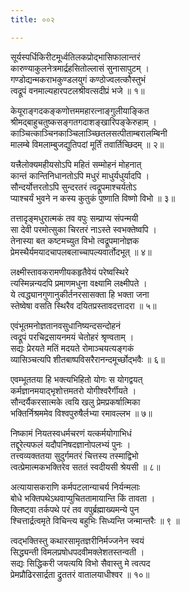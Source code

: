 ```yaml
---
title: ००२

---
```

<div class="audioEmbed"  caption="सीतालक्ष्मी-वाचनम्" src="https://sanskritdocuments.org/sites/completenarayaneeyam/SoundFiles/002/002_01.mp3"></div>


सूर्यस्पर्धिकिरीटमूर्ध्वतिलकप्रोद्भासिफालान्तरं  
कारुण्याकुलनेत्रमार्द्रहसितोल्लासं सुनासापुटम् ।  
गण्डोद्यन्मकराभकुण्डलयुगं कण्ठोज्वलत्कौस्तुभं  
त्वद्रूपं वनमाल्यहारपटलश्रीवत्सदीप्रं भजे ॥ १॥

<div class="audioEmbed"  caption="सीतालक्ष्मी-वाचनम्" src="https://sanskritdocuments.org/sites/completenarayaneeyam/SoundFiles/002/002_02.mp3"></div>


केयूराङ्गदकङ्कणोत्तममहारत्नाङ्गुलीयाङ्कित  
श्रीमद्बाहुचतुष्कसङ्गतगदाशङ्खारिपङ्केरुहाम् ।  
काञ्चित्काञ्चिनकाञ्चिलाञ्च्छितलसत्पीताम्बरालम्बिनी  
मालम्बे विमलाम्बुजद्युतिपदां मूर्तिं तवार्तिच्छिदम् ॥ २॥

<div class="audioEmbed"  caption="सीतालक्ष्मी-वाचनम्" src="https://sanskritdocuments.org/sites/completenarayaneeyam/SoundFiles/002/002_03.mp3"></div>


यत्त्रैलोक्यमहीयसोऽपि महितं सम्मोहनं मोहनात्  
कान्तं कान्तिनिधानतोऽपि मधुरं माधुर्यधुर्यादपि ।  
सौन्दर्योत्तरतोऽपि सुन्दरतरं त्वद्रूपमाश्चर्यतोऽ  
प्याश्चर्यं भुवने न कस्य कुतुकं पुष्णाति विष्णो विभो ॥ ३॥

<div class="audioEmbed"  caption="सीतालक्ष्मी-वाचनम्" src="https://sanskritdocuments.org/sites/completenarayaneeyam/SoundFiles/002/002_04.mp3"></div>


तत्तादृङ्मधुरात्मकं तव वपुः सम्प्राप्य संपन्मयी  
सा देवी परमोत्सुका चिरतरं नाऽस्ते स्वभक्तेष्वपि ।  
तेनास्या बत कष्टमच्युत विभो त्वद्रूपमानोज्ञक  
प्रेमस्थैर्यमयादचापलबलाच्चापल्यवार्तोदभूत् ॥ ४॥

<div class="audioEmbed"  caption="सीतालक्ष्मी-वाचनम्" src="https://sanskritdocuments.org/sites/completenarayaneeyam/SoundFiles/002/002_05.mp3"></div>


लक्ष्मीस्तावकरामणीयकहृतैवेयं परेष्वस्थिरे  
त्यस्मिन्नन्यदपि प्रमाणमधुना वक्ष्यामि लक्ष्मीपते ।  
ये त्वद्ध्यानगुणानुकीर्तनरसासक्ता हि भक्ता जना  
स्तेष्वेषा वसति स्थिरैव दयितप्रस्तावदत्तादरा ॥ ५॥

<div class="audioEmbed"  caption="सीतालक्ष्मी-वाचनम्" src="https://sanskritdocuments.org/sites/completenarayaneeyam/SoundFiles/002/002_06.mp3"></div>


एवंभूतमनोज्ञतानवसुधानिष्यन्दसन्दोहनं  
त्वद्रूपं परचिद्रसायनमयं चेतोहरं श्रृण्वताम् ।  
सद्यः प्रेरयते मतिं मदयते रोमाञ्चयत्यङ्गकं  
व्यासिञ्चत्यपि शीतबाष्पविसरैरानन्दमूर्च्छोद्भवैः ॥ ६॥

<div class="audioEmbed"  caption="सीतालक्ष्मी-वाचनम्" src="https://sanskritdocuments.org/sites/completenarayaneeyam/SoundFiles/002/002_07.mp3"></div>


एवम्भूततया हि भक्त्यभिहितो योगः स योगद्वयत्  
कर्मज्ञानमयाद्भृशोत्तमतरो योगीश्वरैर्गीयते ।  
सौन्दर्यैकरसात्मके त्वयि खलु प्रेमप्रकर्षात्मिका  
भक्तिर्निश्रममेव विश्वपुरुषैर्लभ्या रमावल्लभ ॥ ७॥

<div class="audioEmbed"  caption="सीतालक्ष्मी-वाचनम्" src="https://sanskritdocuments.org/sites/completenarayaneeyam/SoundFiles/002/002_08.mp3"></div>


निष्कामं नियतस्वधर्मचरणं यत्कर्मयोगाभिधं  
तद्दूरेत्यफलं यदौपनिषदज्ञानोपलभ्यं पुनः ।  
तत्त्वव्यक्ततया सुदुर्गमतरं चित्तस्य तस्माद्विभो  
त्वत्प्रेमात्मकभक्तिरेव सततं स्वदीयसी श्रेयसी ॥ ८॥

<div class="audioEmbed"  caption="सीतालक्ष्मी-वाचनम्" src="https://sanskritdocuments.org/sites/completenarayaneeyam/SoundFiles/002/002_09.mp3"></div>


अत्यायासकराणि कर्मपटलान्याचर्य निर्यन्मलाः  
बोधे भक्तिपथेऽथवाप्युचिततामायान्ति किं तावता ।  
क्लिष्ट्वा तर्कपथे परं तव वपुर्ब्रह्माख्यमन्ये पुन  
श्चित्तार्द्रत्वमृते विचिन्त्य बहुभिः सिध्यन्ति जन्मान्तरैः ॥ ९ ॥

<div class="audioEmbed"  caption="सीतालक्ष्मी-वाचनम्" src="https://sanskritdocuments.org/sites/completenarayaneeyam/SoundFiles/002/002_10.mp3"></div>


त्वद्भक्तिस्तु कथारसामृतज्ञरीनिर्मज्जनेन स्वयं  
सिद्ध्यन्ती विमलप्रषोधपदवीमक्लेशतस्तन्वती ।  
सद्यः सिद्धिकरी जयत्ययि विभो सैवास्तु मे त्वत्पद  
प्रेमप्रौढिरसार्द्रता द्रुततरं वातालयाधीश्वर ॥ १०॥